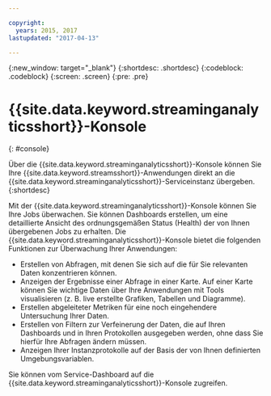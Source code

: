 ```yaml
---

copyright:
  years: 2015, 2017
lastupdated: "2017-04-13"

---
```


<!-- Attribute definitions -->
{:new_window: target="_blank"}
{:shortdesc: .shortdesc}
{:codeblock: .codeblock}
{:screen: .screen}
{:pre: .pre}

# {{site.data.keyword.streaminganalyticsshort}}-Konsole
{: #console}

Über die {{site.data.keyword.streaminganalyticsshort}}-Konsole können Sie Ihre {{site.data.keyword.streamsshort}}-Anwendungen direkt an die {{site.data.keyword.streaminganalyticsshort}}-Serviceinstanz übergeben.
{:shortdesc}

Mit der {{site.data.keyword.streaminganalyticsshort}}-Konsole können Sie Ihre Jobs überwachen. Sie können Dashboards erstellen, um eine detaillierte Ansicht des ordnungsgemäßen Status (Health)
der von Ihnen übergebenen Jobs zu erhalten. Die {{site.data.keyword.streaminganalyticsshort}}-Konsole
bietet die folgenden Funktionen zur Überwachung Ihrer Anwendungen:

* Erstellen von Abfragen, mit denen Sie sich auf die für Sie relevanten Daten konzentrieren können.
* Anzeigen der Ergebnisse einer Abfrage in einer Karte. Auf einer Karte können Sie wichtige Daten
über Ihre Anwendungen mit Tools visualisieren (z. B. live erstellte Grafiken, Tabellen und Diagramme).
* Erstellen abgeleiteter Metriken für eine noch eingehendere Untersuchung Ihrer Daten.
* Erstellen von Filtern zur Verfeinerung der Daten, die auf Ihren Dashboards und in Ihren Protokollen
ausgegeben werden, ohne dass Sie hierfür Ihre Abfragen ändern müssen.
* Anzeigen Ihrer Instanzprotokolle auf der Basis der von Ihnen definierten Umgebungsvariablen.

Sie können vom Service-Dashboard auf die {{site.data.keyword.streaminganalyticsshort}}-Konsole zugreifen.

<!--The {{site.data.keyword.streaminganalyticsshort}} console is translated into the following languages: Brazilian Portuguese, French, German, Italian, Japanese, Korean, Simplified Chinese, Spanish, Traditional Chinese. Change the language setting in your browser to view the console in your preferred language. -->
